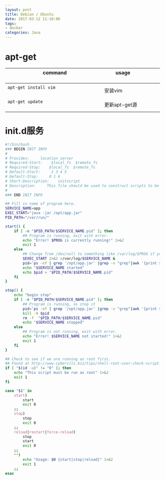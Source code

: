 ```yaml
---
layout: post
title: Debian / Ubuntu
date: 2017-03-12 11:10:00
tags:
- docker
categories: Java
---
```


# apt-get

|                           command                                       |          usage                               | 
| ----------------------------------------------------------------------- | -------------------------------------------- | 
| `apt-get install vim`                                                   | 安装vim                                       | 
| `apt-get update`                                                        | 更新apt-get源                                 |


# init.d服务

```bash
#!/bin/bash
### BEGIN INIT INFO
#
# Provides:     location_server
# Required-Start:    $local_fs  $remote_fs
# Required-Stop:    $local_fs  $remote_fs
# Default-Start:     2 3 4 5
# Default-Stop:     0 1 6
# Short-Description:    initscript
# Description:     This file should be used to construct scripts to be placed in /etc/init.d.
#
### END INIT INFO

## Fill in name of program here.
SERVICE_NAME=app
EXEC_START="java -jar /opt/app.jar"
PID_PATH="/var/run/"

start() {
    if [ -e "$PID_PATH/$SERVICE_NAME.pid" ]; then
        ## Program is running, exit with error.
        echo "Error! $PROG is currently running!" 1>&2
        exit 1
    else
        ## Change from /dev/null to something like /var/log/$PROG if you want to save output.
        $EXEC_START 2>&1 >/var/log/$SERVICE_NAME &
        pid=`ps -ef | grep '/opt/app.jar' |grep -v "grep"|awk '{print $2}'`
        echo "$SERVICE_NAME started"
        echo $pid > "$PID_PATH/$SERVICE_NAME.pid"
    fi
}

stop() {
    echo "begin stop"
    if [ -e "$PID_PATH/$SERVICE_NAME.pid" ]; then
        ## Program is running, so stop it
        pid=`ps -ef | grep '/opt/app.jar' |grep -v "grep"|awk '{print $2}'`
        kill -9 $pid
        rm -f  "$PID_PATH/$SERVICE_NAME.pid"
        echo "$SERVICE_NAME stopped"
    else
        ## Program is not running, exit with error.
        echo "Error! $SERVICE_NAME not started!" 1>&2
        exit 1
    fi
}

## Check to see if we are running as root first.
## Found at http://www.cyberciti.biz/tips/shell-root-user-check-script.html
if [ "$(id -u)" != "0" ]; then
    echo "This script must be run as root" 1>&2
    exit 1
fi

case "$1" in
    start)
        start
        exit 0
    ;;
    stop)
        stop
        exit 0
    ;;
    reload|restart|force-reload)
        stop
        start
        exit 0
    ;;
    **)
        echo "Usage: $0 {start|stop|reload}" 1>&2
        exit 1
    ;;
esac
```
